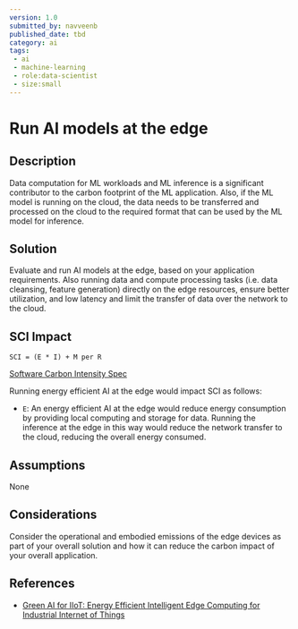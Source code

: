 ```yaml
---
version: 1.0
submitted_by: navveenb
published_date: tbd
category: ai
tags: 
 - ai
 - machine-learning
 - role:data-scientist
 - size:small
---
```


# Run AI models at the edge

## Description
Data computation for ML workloads and ML inference is a significant contributor to the carbon footprint of the ML application. Also, if the ML model is running on the cloud, the data needs to be transferred and processed on the cloud to the required format that can be used by the ML model for inference.  



## Solution
Evaluate and run AI models at the edge, based on your application requirements. Also running data and compute processing tasks (i.e. data cleansing, feature generation) directly on the edge resources, ensure better utilization, and low latency and limit the transfer of data over the network to the cloud.


## SCI Impact
`SCI = (E * I) + M per R`

[Software Carbon Intensity Spec](https://grnsft.org/sci)

Running energy efficient AI at the edge would impact SCI as follows:
- `E`: An energy efficient AI at the edge would reduce energy consumption by providing local computing and storage for data. Running the inference at the edge in this way would reduce the network transfer to the cloud, reducing the overall energy consumed.

## Assumptions
None 

## Considerations
Consider the operational and embodied emissions of the edge devices as part of your overall solution and how it can reduce the carbon impact of your overall application.

## References
- [Green AI for IIoT: Energy Efficient Intelligent Edge Computing for Industrial Internet of Things](https://ieeexplore.ieee.org/document/9520303)
